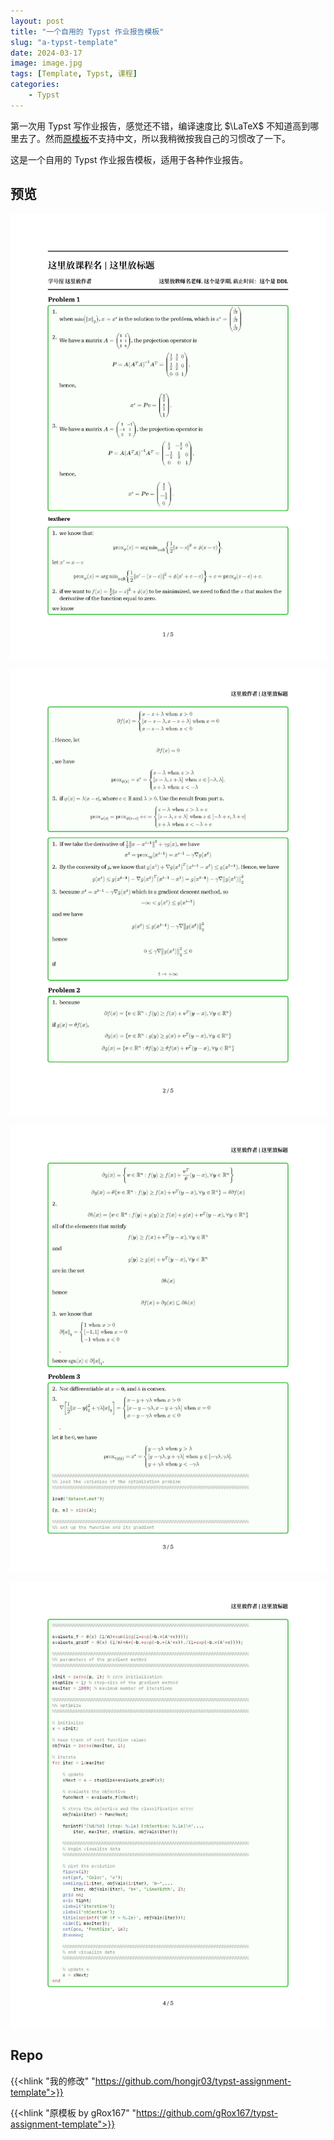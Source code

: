 ```yaml
---
layout: post
title: "一个自用的 Typst 作业报告模板"
slug: "a-typst-template"
date: 2024-03-17
image: image.jpg
tags: [Template, Typst, 课程]
categories:
    - Typst
---
```


第一次用 Typst 写作业报告，感觉还不错，编译速度比 $\LaTeX$ 不知道高到哪里去了。然而[原模板](https://github.com/gRox167/typst-assignment-template)不支持中文，所以我稍微按我自己的习惯改了一下。

这是一个自用的 Typst 作业报告模板，适用于各种作业报告。

## 预览

![1](imgs/example_页面_1.jpg)

![2](imgs/example_页面_2.jpg)

![3](imgs/example_页面_3.jpg)

![4](imgs/example_页面_4.jpg)

## Repo

{{<hlink "我的修改" "https://github.com/hongjr03/typst-assignment-template">}}

{{<hlink "原模板 by gRox167" "https://github.com/gRox167/typst-assignment-template">}}